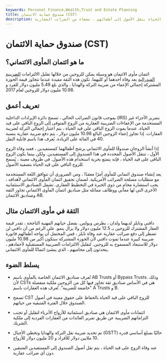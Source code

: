 ```yaml
---
keywords: Personal Finance,Wealth,Trust and Estate Planning
title: صندوق حماية الائتمان (CST)
description: يسمح ائتمان مأوى الائتمان للزوج على قيد الحياة بنقل الأصول إلى أطفالهم ، معفاة من الضرائب العقارية.
---
```


# صندوق حماية الائتمان (CST)
## ما هو ائتمان المأوى الائتماني؟

ائتمان مأوى الائتمان هو وسيلة يمكن للزوجين من خلالها تقليل الالتزامات [الضريبية الفيدرالية](/estatetax) بعد وفاة أحدهما أو كليهما. تكون هذه الثقة مفيدة عندما تتجاوز قيمة الحوزة المشتركة إجمالي الإعفاء من ضريبة التركة والهدايا ، والذي بلغ 5.49 مليون دولار للفرد و 10.98 مليون دولار للزوجين لعام 2017.

## تعريف أعمق

بموجب قانون الضرائب الحالي ، تسمح دائرة الإيرادات الداخلية (IRS) بتمرير الأجزاء غير المستخدمة من الإعفاءات الضريبية العقارية من الزوج المتوفى إلى الزوج الباقي على قيد الحياة. عندما يموت الزوج الباقي على قيد الحياة ، يتم اعتبار إجمالي التركة لضريبة العقارات. إذا تجاوز إعفاء الزوجين البالغ 10.98 مليون دولار ، يتم دفع ضريبة عقارية بنسبة 40 في المائة على الزيادة. يُعرف هذا باسم قابلية النقل.

إذا أنشأ الزوجان صندوقًا للمأوى الائتماني يرشح أطفالهما كمستفيدين ، فعند وفاة الزوج الأول ، تنتقل الأصول المحددة في هذا الصندوق إلى المستفيدين. ولكن بينما يكون الزوج الباقي على قيد الحياة ، فإنه يتمتع بحرية استخدام هذه الأصول. في ظروف معينة ، يُسمح للزوج الباقي على قيد الحياة بتصفية الأصول.

يعد إنشاء صندوق ائتماني للمأوى أمرًا معقدًا ، ومن الضروري أن تتوافق اللغة المستخدمة مع متطلبات مصلحة الضرائب الأمريكية. لضمان تحقيق ائتمان المأوى الائتماني لأهدافه ، يجب استشارة محامٍ من ذوي الخبرة في التخطيط العقاري. تشمل الصناديق الاستئمانية الأخرى التي لها معاني ووظائف مماثلة مثل صناديق ائتمان المأوى الائتماني تجاوز الثقة وصناديق الائتمان AB.

## الثقة في مأوى الائتمان مثال

دافني ونايلز لديهما ولدان ، بطرس وبولس. بفضل حياتهم المهنية الناجحة ، تقدر قيمة العقار المشترك للزوجين بـ 12.5 مليون دولار ولا يزال ينمو. على الرغم من أن دافني لن تضطر إلى دفع ضرائب عقارية عند وفاة نايلز ، فمن المحتمل أن يواجه أطفالهم فاتورة ضريبية كبيرة عندما تموت دافني لأن الحوزة المشتركة ستكون أكبر من 10.98 مليون دولار للاستبعاد المسموح به للزوجين. لتقليل الالتزامات الضريبية المستقبلية لأحفادهم ، يتحدثون إلى محاميهم ، الذي ينشئ ائتمانًا للمأوى الائتماني.

## يسلط الضوء

- تُعرف صناديق الائتمان الخاصة بالمأوى باسم AB Trusts أو Bypass Trusts. وذلك لأن CSTs هي في الأساس صناديق ثقة تجاوز فيها كل من الزوجين ملكية منفصلة "خاضعة للضريبة". تُعرف هذه العقارات باسم A Trusts و B.

- تسمح CST للزوج الباقي على قيد الحياة بالحفاظ على حقوق معينة في أصول الصندوق خلال الفترة المتبقية من حياتهم.

- ائتمانات مأوى الائتمان هي صناديق استئمانية للأزواج الأثرياء لتقليل أو تجنب التزاماتهم الضريبية عن طريق تمرير العائدات من العقارات الفردية إلى ملكية الشريك.

- تم تحديد ضريبة نقل التركة والهدايا وتخطي الأجيال (GSTT) حاليًا بمبلغ أساسي قدره 10 ملايين دولار للأفراد و 20 مليون دولار للأزواج.

- عند وفاة الزوج على قيد الحياة ، يتم نقل أصول الصندوق إلى المستفيدين المتبقين دون أي ضرائب عقارية.

